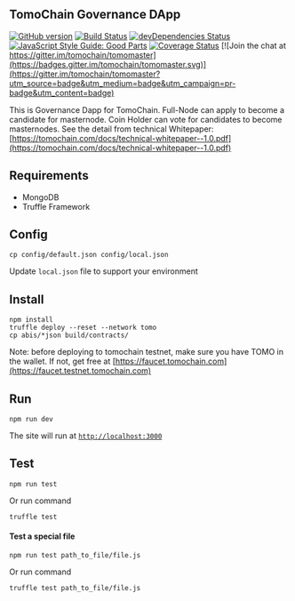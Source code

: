 ## TomoChain Governance DApp
[![GitHub version](https://badge.fury.io/gh/tomochain%2Ftomomaster.svg)](https://badge.fury.io/gh/tomochain%2Ftomomaster)
[![Build Status](https://travis-ci.org/tomochain/tomomaster.svg?branch=master)](https://travis-ci.org/tomochain/tomomaster)
[![devDependencies Status](https://david-dm.org/tomochain/tomomaster.svg)](https://david-dm.org/dwyl/goodparts?type=dev)
[![JavaScript Style Guide: Good Parts](https://img.shields.io/badge/code%20style-goodparts-brightgreen.svg?style=flat)](https://github.com/dwyl/goodparts "JavaScript The Good Parts")
[![Coverage Status](https://coveralls.io/repos/github/tomochain/tomomaster/badge.svg?branch=master)](https://coveralls.io/github/tomochain/tomomaster?branch=master) [![Join the chat at https://gitter.im/tomochain/tomomaster](https://badges.gitter.im/tomochain/tomomaster.svg)](https://gitter.im/tomochain/tomomaster?utm_source=badge&utm_medium=badge&utm_campaign=pr-badge&utm_content=badge)

This is Governance Dapp for TomoChain. Full-Node can apply to become a candidate for masternode. Coin Holder can vote for candidates to become masternodes. See the detail from technical Whitepaper: [https://tomochain.com/docs/technical-whitepaper--1.0.pdf](https://tomochain.com/docs/technical-whitepaper--1.0.pdf)

## Requirements
- MongoDB
- Truffle Framework

## Config
```
cp config/default.json config/local.json
```
Update `local.json` file to support your environment

## Install
```
npm install
truffle deploy --reset --network tomo
cp abis/*json build/contracts/
```
Note: before deploying to tomochain testnet, make sure you have TOMO in the wallet. If not, get free at [https://faucet.tomochain.com](https://faucet.testnet.tomochain.com)

## Run
```
npm run dev
```
The site will run at [`http://localhost:3000`](http://localhost:3000)

## Test
```
npm run test
```
Or run command
```
truffle test
``` 



#### Test a special file
```
npm run test path_to_file/file.js
```
Or run command
```
truffle test path_to_file/file.js
```

